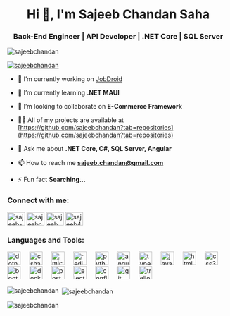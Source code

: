 <h1 align="center">Hi 👋, I'm Sajeeb Chandan Saha</h1>
<h3 align="center">Back-End Engineer | API Developer | .NET Core | SQL Server</h3>

<p align="left"> <img src="https://komarev.com/ghpvc/?username=sajeebchandan&label=Profile%20views&color=0e75b6&style=flat" alt="sajeebchandan" /> </p>

<p align="left"> <a href="https://github.com/ryo-ma/github-profile-trophy"><img src="https://github-profile-trophy.vercel.app/?username=sajeebchandan" alt="sajeebchandan" /></a> </p>

- 🔭 I’m currently working on [JobDroid](https://www.jobdroid.com.au/)

- 🌱 I’m currently learning **.NET MAUI**

- 👯 I’m looking to collaborate on **E-Commerce Framework**

- 👨‍💻 All of my projects are available at [https://github.com/sajeebchandan?tab=repositories](https://github.com/sajeebchandan?tab=repositories)

- 💬 Ask me about **.NET Core, C#, SQL Server, Angular**

- 📫 How to reach me **sajeeb.chandan@gmail.com**

- ⚡ Fun fact **Searching...**

<h3 align="left">Connect with me:</h3>
<p align="left">
<a href="https://linkedin.com/in/sajeeb-chandan-saha-0b15b7b0" target="blank"><img align="center" src="https://raw.githubusercontent.com/rahuldkjain/github-profile-readme-generator/master/src/images/icons/Social/linked-in-alt.svg" alt="sajeeb-chandan-saha-0b15b7b0" height="30" width="40" /></a>
<a href="https://kaggle.com/sajeebchandan" target="blank"><img align="center" src="https://raw.githubusercontent.com/rahuldkjain/github-profile-readme-generator/master/src/images/icons/Social/kaggle.svg" alt="sajeebchandan" height="30" width="40" /></a>
<a href="https://instagram.com/sajeeb.chandan.saha" target="blank"><img align="center" src="https://raw.githubusercontent.com/rahuldkjain/github-profile-readme-generator/master/src/images/icons/Social/instagram.svg" alt="sajeeb.chandan.saha" height="30" width="40" /></a>
<a href="https://www.hackerrank.com/sajeeb4" target="blank"><img align="center" src="https://raw.githubusercontent.com/rahuldkjain/github-profile-readme-generator/master/src/images/icons/Social/hackerrank.svg" alt="sajeeb4" height="30" width="40" /></a>
</p>

<h3 align="left">Languages and Tools:</h3>
<div align="left">
  <img src="https://cdn.jsdelivr.net/gh/devicons/devicon/icons/dotnetcore/dotnetcore-original.svg" height="30" alt="dotnetcore logo"  />
  <img width="12" />
  <img src="https://cdn.jsdelivr.net/gh/devicons/devicon/icons/csharp/csharp-original.svg" height="30" alt="csharp logo"  />
  <img width="12" />
  <img src="https://cdn.simpleicons.org/microsoftsqlserver/CC2927" height="30" alt="microsoftsqlserver logo"  />
  <img width="12" />
  <img src="https://skillicons.dev/icons?i=redis" height="30" alt="redis logo"  />
  <img width="12" />
  <img src="https://cdn.jsdelivr.net/gh/devicons/devicon/icons/python/python-original.svg" height="30" alt="python logo"  />
  <img width="12" />
  <img src="https://cdn.simpleicons.org/angular/DD0031" height="30" alt="angularjs logo"  />
  <img width="12" />
  <img src="https://cdn.jsdelivr.net/gh/devicons/devicon/icons/typescript/typescript-original.svg" height="30" alt="typescript logo"  />
  <img width="12" />
  <img src="https://cdn.jsdelivr.net/gh/devicons/devicon/icons/javascript/javascript-original.svg" height="30" alt="javascript logo"  />
  <img width="12" />
  <img src="https://cdn.jsdelivr.net/gh/devicons/devicon/icons/html5/html5-original.svg" height="30" alt="html5 logo"  />
  <img width="12" />
  <img src="https://cdn.jsdelivr.net/gh/devicons/devicon/icons/css3/css3-original.svg" height="30" alt="css3 logo"  />
  <img width="12" />
  <img src="https://cdn.simpleicons.org/bootstrap/7952B3" height="30" alt="bootstrap logo"  />
  <img width="12" />
  <img src="https://cdn.simpleicons.org/docker/2496ED" height="30" alt="docker logo"  />
  <img width="12" />
  <img src="https://cdn.simpleicons.org/postman/FF6C37" height="30" alt="postman logo"  />
  <img width="12" />
  <img src="https://skillicons.dev/icons?i=electron" height="30" alt="electron logo"  />
  <img width="12" />
  <img src="https://cdn.simpleicons.org/confluence/172B4D" height="30" alt="confluence logo"  />
  <img width="12" />
  <img src="https://cdn.simpleicons.org/git/F05032" height="30" alt="git logo"  />
  <img width="12" />
  <img src="https://cdn.simpleicons.org/trello/0052CC" height="30" alt="trello logo"  />
</div>

<p><img align="left" src="https://github-readme-stats.vercel.app/api/top-langs?username=sajeebchandan&show_icons=true&locale=en&layout=compact" alt="sajeebchandan" /></p>

<p>&nbsp;<img align="center" src="https://github-readme-stats.vercel.app/api?username=sajeebchandan&show_icons=true&locale=en" alt="sajeebchandan" /></p>

<p><img align="center" src="https://github-readme-streak-stats.herokuapp.com/?user=sajeebchandan&" alt="sajeebchandan" /></p>
